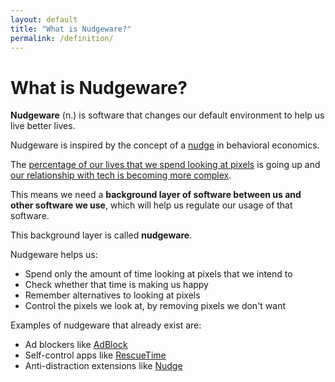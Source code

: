 ```yaml
---
layout: default
title: "What is Nudgeware?"
permalink: /definition/
---
```


# What is Nudgeware?

**Nudgeware** (n.) is software that changes our default environment to help us live better lives.

Nudgeware is inspired by the concept of a [nudge](https://en.wikipedia.org/wiki/Nudge_theory) in behavioral economics.

The [percentage of our lives that we spend looking at pixels](https://blog.rescuetime.com/screen-time-stats-2018/) is going up and [our relationship with tech is becoming more complex](https://www.nytimes.com/2019/12/05/opinion/digital-technology-brain.html).


This means we need a **background layer of software between us and other software we use**, which will help us regulate our usage of that software.

This background layer is called **nudgeware**.


Nudgeware helps us:
- Spend only the amount of time looking at pixels that we intend to
- Check whether that time is making us happy
- Remember alternatives to looking at pixels
- Control the pixels we look at, by removing pixels we don't want


Examples of nudgeware that already exist are:
- Ad blockers like [AdBlock](https://getadblock.com/)
- Self-control apps like [RescueTime](https://www.rescuetime.com/)
- Anti-distraction extensions like [Nudge](http://nudgeware.io/)
